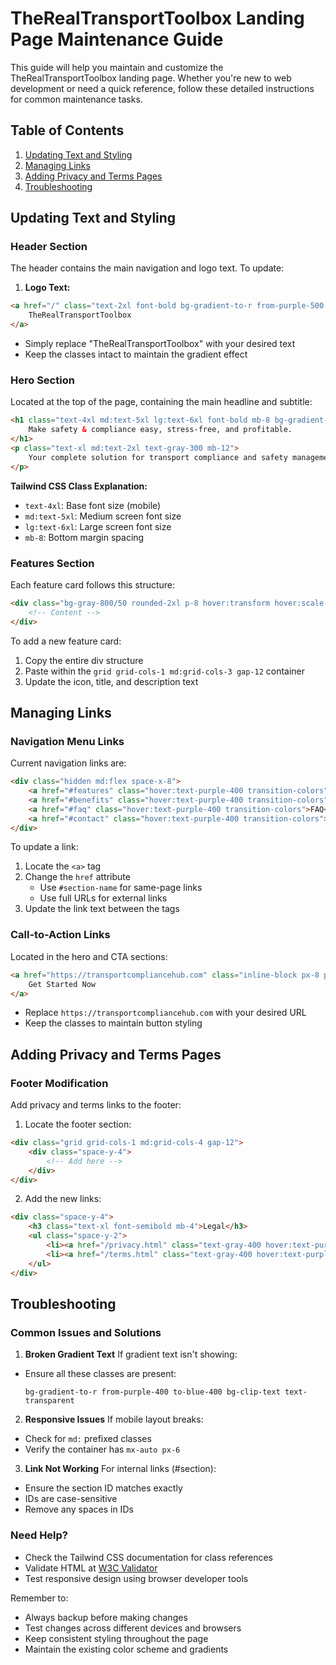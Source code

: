 # TheRealTransportToolbox Landing Page Maintenance Guide

This guide will help you maintain and customize the TheRealTransportToolbox landing page. Whether you're new to web development or need a quick reference, follow these detailed instructions for common maintenance tasks.

## Table of Contents
1. [Updating Text and Styling](#updating-text-and-styling)
2. [Managing Links](#managing-links)
3. [Adding Privacy and Terms Pages](#adding-privacy-and-terms-pages)
4. [Troubleshooting](#troubleshooting)

## Updating Text and Styling

### Header Section
The header contains the main navigation and logo text. To update:

1. **Logo Text:**
```html
<a href="/" class="text-2xl font-bold bg-gradient-to-r from-purple-500 to-blue-500 bg-clip-text text-transparent">
    TheRealTransportToolbox
</a>
```
- Simply replace "TheRealTransportToolbox" with your desired text
- Keep the classes intact to maintain the gradient effect

### Hero Section
Located at the top of the page, containing the main headline and subtitle:

```html
<h1 class="text-4xl md:text-5xl lg:text-6xl font-bold mb-8 bg-gradient-to-r from-purple-400 to-blue-400 bg-clip-text text-transparent">
    Make safety & compliance easy, stress-free, and profitable.
</h1>
<p class="text-xl md:text-2xl text-gray-300 mb-12">
    Your complete solution for transport compliance and safety management.
</p>
```

**Tailwind CSS Class Explanation:**
- `text-4xl`: Base font size (mobile)
- `md:text-5xl`: Medium screen font size
- `lg:text-6xl`: Large screen font size
- `mb-8`: Bottom margin spacing

### Features Section
Each feature card follows this structure:
```html
<div class="bg-gray-800/50 rounded-2xl p-8 hover:transform hover:scale-105 transition-all duration-300 border border-gray-700 hover:border-purple-500/50">
    <!-- Content -->
</div>
```

To add a new feature card:
1. Copy the entire div structure
2. Paste within the `grid grid-cols-1 md:grid-cols-3 gap-12` container
3. Update the icon, title, and description text

## Managing Links

### Navigation Menu Links
Current navigation links are:
```html
<div class="hidden md:flex space-x-8">
    <a href="#features" class="hover:text-purple-400 transition-colors">Features</a>
    <a href="#benefits" class="hover:text-purple-400 transition-colors">Benefits</a>
    <a href="#faq" class="hover:text-purple-400 transition-colors">FAQ</a>
    <a href="#contact" class="hover:text-purple-400 transition-colors">Contact</a>
</div>
```

To update a link:
1. Locate the `<a>` tag
2. Change the `href` attribute
   - Use `#section-name` for same-page links
   - Use full URLs for external links
3. Update the link text between the tags

### Call-to-Action Links
Located in the hero and CTA sections:
```html
<a href="https://transportcompliancehub.com" class="inline-block px-8 py-4 bg-gradient-to-r from-purple-600 to-blue-600 rounded-full">
    Get Started Now
</a>
```
- Replace `https://transportcompliancehub.com` with your desired URL
- Keep the classes to maintain button styling

## Adding Privacy and Terms Pages

### Footer Modification
Add privacy and terms links to the footer:

1. Locate the footer section:
```html
<div class="grid grid-cols-1 md:grid-cols-4 gap-12">
    <div class="space-y-4">
        <!-- Add here -->
    </div>
</div>
```

2. Add the new links:
```html
<div class="space-y-4">
    <h3 class="text-xl font-semibold mb-4">Legal</h3>
    <ul class="space-y-2">
        <li><a href="/privacy.html" class="text-gray-400 hover:text-purple-400 transition-colors">Privacy Policy</a></li>
        <li><a href="/terms.html" class="text-gray-400 hover:text-purple-400 transition-colors">Terms of Service</a></li>
    </ul>
</div>
```

## Troubleshooting

### Common Issues and Solutions

1. **Broken Gradient Text**
If gradient text isn't showing:
- Ensure all these classes are present:
  ```
  bg-gradient-to-r from-purple-400 to-blue-400 bg-clip-text text-transparent
  ```

2. **Responsive Issues**
If mobile layout breaks:
- Check for `md:` prefixed classes
- Verify the container has `mx-auto px-6`

3. **Link Not Working**
For internal links (#section):
- Ensure the section ID matches exactly
- IDs are case-sensitive
- Remove any spaces in IDs

### Need Help?
- Check the Tailwind CSS documentation for class references
- Validate HTML at [W3C Validator](https://validator.w3.org/)
- Test responsive design using browser developer tools

Remember to:
- Always backup before making changes
- Test changes across different devices and browsers
- Keep consistent styling throughout the page
- Maintain the existing color scheme and gradients